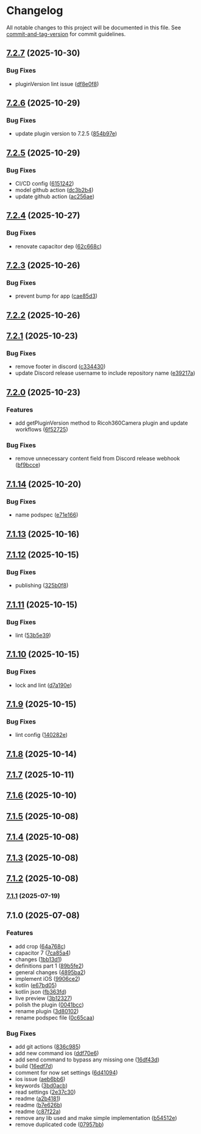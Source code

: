 # Changelog

All notable changes to this project will be documented in this file. See [commit-and-tag-version](https://github.com/absolute-version/commit-and-tag-version) for commit guidelines.

## [7.2.7](https://github.com/Cap-go/capacitor-ricoh360-camera-plugin/compare/7.2.6...7.2.7) (2025-10-30)


### Bug Fixes

* pluginVersion lint issue ([df8e0f8](https://github.com/Cap-go/capacitor-ricoh360-camera-plugin/commit/df8e0f8a9ba1ce15cdc9c44b3dc834e70833ed41))

## [7.2.6](https://github.com/Cap-go/capacitor-ricoh360-camera-plugin/compare/7.2.5...7.2.6) (2025-10-29)


### Bug Fixes

* update plugin version to 7.2.5 ([854b97e](https://github.com/Cap-go/capacitor-ricoh360-camera-plugin/commit/854b97e9e64dd3d9ff19a8e2369a65d3560b5e2d))

## [7.2.5](https://github.com/Cap-go/capacitor-ricoh360-camera-plugin/compare/7.2.4...7.2.5) (2025-10-29)


### Bug Fixes

* CI/CD config ([6151242](https://github.com/Cap-go/capacitor-ricoh360-camera-plugin/commit/6151242147aa5fded84ca0ba28b2169f9aaa0aa0))
* model github action ([dc3b2b4](https://github.com/Cap-go/capacitor-ricoh360-camera-plugin/commit/dc3b2b4a5f275933c1ab977e66fc1b7008550785))
* update github action ([ac256ae](https://github.com/Cap-go/capacitor-ricoh360-camera-plugin/commit/ac256ae7f3150d111b0a83895b9d23041acdf3d2))

## [7.2.4](https://github.com/Cap-go/capacitor-ricoh360-camera-plugin/compare/7.2.3...7.2.4) (2025-10-27)


### Bug Fixes

* renovate capacitor dep ([62c668c](https://github.com/Cap-go/capacitor-ricoh360-camera-plugin/commit/62c668cf1040d319d6c4a67fc5e5b9254a722483))

## [7.2.3](https://github.com/Cap-go/capacitor-ricoh360-camera-plugin/compare/7.2.2...7.2.3) (2025-10-26)


### Bug Fixes

* prevent bump for app ([cae85d3](https://github.com/Cap-go/capacitor-ricoh360-camera-plugin/commit/cae85d33842bc1f0a14b86b544793cd69de8f1c2))

## [7.2.2](https://github.com/Cap-go/capacitor-ricoh360-camera-plugin/compare/7.2.1...7.2.2) (2025-10-26)

## [7.2.1](https://github.com/Cap-go/capacitor-ricoh360-camera-plugin/compare/7.2.0...7.2.1) (2025-10-23)


### Bug Fixes

* remove footer in discord ([c334430](https://github.com/Cap-go/capacitor-ricoh360-camera-plugin/commit/c334430711f770167009af7aae79cbb5ae177745))
* update Discord release username to include repository name ([e39217a](https://github.com/Cap-go/capacitor-ricoh360-camera-plugin/commit/e39217a82709a9492efa2b3ca726b43ac0a31c0a))

## [7.2.0](https://github.com/Cap-go/capacitor-ricoh360-camera-plugin/compare/7.1.14...7.2.0) (2025-10-23)


### Features

* add getPluginVersion method to Ricoh360Camera plugin and update workflows ([6f52725](https://github.com/Cap-go/capacitor-ricoh360-camera-plugin/commit/6f527259d31ccc41d1a816c936abdb5de00093e9))


### Bug Fixes

* remove unnecessary content field from Discord release webhook ([bf9bcce](https://github.com/Cap-go/capacitor-ricoh360-camera-plugin/commit/bf9bccee93d676d636e743dacb82e063544f6da0))

## [7.1.14](https://github.com/Cap-go/capacitor-ricoh360-camera-plugin/compare/7.1.13...7.1.14) (2025-10-20)


### Bug Fixes

* name podspec ([e71e166](https://github.com/Cap-go/capacitor-ricoh360-camera-plugin/commit/e71e166e1ee150aa8cac30da7176d82f8a0009d3))

## [7.1.13](https://github.com/Cap-go/capacitor-ricoh360-camera-plugin/compare/7.1.12...7.1.13) (2025-10-16)

## [7.1.12](https://github.com/Cap-go/capacitor-ricoh360-camera-plugin/compare/7.1.11...7.1.12) (2025-10-15)


### Bug Fixes

* publishing ([325b0f8](https://github.com/Cap-go/capacitor-ricoh360-camera-plugin/commit/325b0f849f735302ea9dfa249ff6b1db2752017e))

## [7.1.11](https://github.com/Cap-go/ricoh360-camera-plugin/compare/7.1.10...7.1.11) (2025-10-15)


### Bug Fixes

* lint ([53b5e39](https://github.com/Cap-go/ricoh360-camera-plugin/commit/53b5e393926433fd4f9cb0c3ec60e3c4eae4f991))

## [7.1.10](https://github.com/Cap-go/ricoh360-camera-plugin/compare/7.1.9...7.1.10) (2025-10-15)


### Bug Fixes

* lock and lint ([d7a190e](https://github.com/Cap-go/ricoh360-camera-plugin/commit/d7a190ec598bd248879642aea050e9e6debd34f7))

## [7.1.9](https://github.com/Cap-go/ricoh360-camera-plugin/compare/7.1.8...7.1.9) (2025-10-15)


### Bug Fixes

* lint config ([140282e](https://github.com/Cap-go/ricoh360-camera-plugin/commit/140282ea93fe49f9c72baca95f7283c4460d6393))

## [7.1.8](https://github.com/Cap-go/ricoh360-camera-plugin/compare/7.1.7...7.1.8) (2025-10-14)

## [7.1.7](https://github.com/Cap-go/ricoh360-camera-plugin/compare/7.1.6...7.1.7) (2025-10-11)

## [7.1.6](https://github.com/Cap-go/ricoh360-camera-plugin/compare/7.1.5...7.1.6) (2025-10-10)

## [7.1.5](https://github.com/Cap-go/ricoh360-camera-plugin/compare/7.1.4...7.1.5) (2025-10-08)

## [7.1.4](https://github.com/Cap-go/ricoh360-camera-plugin/compare/7.1.3...7.1.4) (2025-10-08)

## [7.1.3](https://github.com/Cap-go/ricoh360-camera-plugin/compare/7.1.2...7.1.3) (2025-10-08)

## [7.1.2](https://github.com/Cap-go/ricoh360-camera-plugin/compare/7.1.1...7.1.2) (2025-10-08)

### [7.1.1](https://github.com/Cap-go/ricoh360-camera-plugin/compare/7.1.0...7.1.1) (2025-07-19)

## 7.1.0 (2025-07-08)


### Features

* add crop ([64a768c](https://github.com/Cap-go/ricoh360-camera-plugin/commit/64a768c81a8a2ce92003d5210d39c2e186581ed9))
* capacitor 7 ([7ca85a4](https://github.com/Cap-go/ricoh360-camera-plugin/commit/7ca85a422de1628ea4a8a95784d6f24ed66cc159))
* changes ([1bb13d1](https://github.com/Cap-go/ricoh360-camera-plugin/commit/1bb13d1b364f2f08f9bc49e4d62d356e146f7508))
* definitions part 1 ([89b5fe2](https://github.com/Cap-go/ricoh360-camera-plugin/commit/89b5fe2a79d08df696cf1a861120fac24f83f15d))
* general changes ([4895ba2](https://github.com/Cap-go/ricoh360-camera-plugin/commit/4895ba28db04d20eec046d97931fab1c0c3f020b))
* implement iOS ([9906ce2](https://github.com/Cap-go/ricoh360-camera-plugin/commit/9906ce26a13cbf2fdea0c8a21c04d78e2a0564ab))
* kotlin ([e67bd05](https://github.com/Cap-go/ricoh360-camera-plugin/commit/e67bd059278e3388b01a0b27bf5fe2fae3f729cf))
* kotlin json ([fb363fd](https://github.com/Cap-go/ricoh360-camera-plugin/commit/fb363fd1c188c324afca60cceafca828419e2453))
* live preview ([3b12327](https://github.com/Cap-go/ricoh360-camera-plugin/commit/3b1232783a6b501f4cbb366992133f9fdf4f4fa4))
* polish the plugin ([0041bcc](https://github.com/Cap-go/ricoh360-camera-plugin/commit/0041bccb0fd3cbb90f3eca99c4305b747b060234))
* rename plugin ([3d80102](https://github.com/Cap-go/ricoh360-camera-plugin/commit/3d801026af72ad63f2696ebf175805cc6d14d5b9))
* rename podspec file ([0c65caa](https://github.com/Cap-go/ricoh360-camera-plugin/commit/0c65caa1c5bb411be331411b1db60f1e23beaefe))


### Bug Fixes

* add git actions ([836c985](https://github.com/Cap-go/ricoh360-camera-plugin/commit/836c9854ef82242846d67c7d99135d09ed5bdef4))
* add new command ios ([ddf70e6](https://github.com/Cap-go/ricoh360-camera-plugin/commit/ddf70e61e4c620616a8ecac74fe55463ee50fa53))
* add send command to bypass any missing one ([16df43d](https://github.com/Cap-go/ricoh360-camera-plugin/commit/16df43d5a8af25aa3810b3de6d6d1d90a5c9b582))
* build ([16edf7d](https://github.com/Cap-go/ricoh360-camera-plugin/commit/16edf7d4a33ac4ac03692b3b4e6b3255668c5dcc))
* comment for now set settings ([6d41094](https://github.com/Cap-go/ricoh360-camera-plugin/commit/6d410949d938f9eb1c4aa64de317518e81428b93))
* ios issue ([aeb6bb6](https://github.com/Cap-go/ricoh360-camera-plugin/commit/aeb6bb600590fb03be2675f737be85583667a221))
* keywords ([3bd0acb](https://github.com/Cap-go/ricoh360-camera-plugin/commit/3bd0acbab3b978e4dd93739eb88dc646cb504649))
* read settings ([2e37c30](https://github.com/Cap-go/ricoh360-camera-plugin/commit/2e37c30fc8b592ff8feaa32ee7a5018c02b74796))
* readme ([a2b4181](https://github.com/Cap-go/ricoh360-camera-plugin/commit/a2b41819d851073a8a6b741bf1f242663c792ecc))
* readme ([b7e626b](https://github.com/Cap-go/ricoh360-camera-plugin/commit/b7e626b5c32cd698939499b146aa97754d6d8291))
* readme ([c87f22a](https://github.com/Cap-go/ricoh360-camera-plugin/commit/c87f22a8b06eec21a542b12cbc5505e281cc693f))
* remove any lib used and make simple implementation ([b54512e](https://github.com/Cap-go/ricoh360-camera-plugin/commit/b54512e226877d1367597d07534e7d5d6179e937))
* remove duplicated code ([07957bb](https://github.com/Cap-go/ricoh360-camera-plugin/commit/07957bb313d08c6783170c9508ed7d8b7a04eb34))

